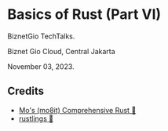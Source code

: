 # Basics of Rust (Part VI)

BiznetGio TechTalks.

Biznet Gio Cloud, Central Jakarta

November 03, 2023.

## Credits

- [Mo's (mo8it) Comprehensive Rust 🦀](https://comprehensive-rust.mo8it.com/)
- [rustlings 🦀](https://github.com/rust-lang/rustlings)
